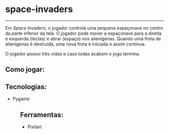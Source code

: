 <h1>space-invaders</h1>
<hr>
<p> Em <i>Space Invaders</i>, o jogador controla uma pequena espaçonave no centro da parte inferior da tela. O jogador pode mover a espaçonave para a direita e esquerda (teclas) e atirar (espaço) nos alienígenas. Quando uma frota de alienígenas é destruida, uma nova frota é iniciada e assim continua. 

<p>O jogador possui três vidas e caso todas acabem o jogo termina.</p>

<h2>Como jogar:</h2>

<h2>Tecnologias:</h2>
<ul>
    <li>Pygame</li>
  
<ul>

<h2>Ferramentas:</h2>
<ul>
    <li>Pixilart</li>
<ul>